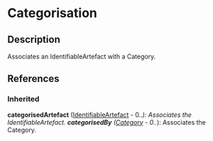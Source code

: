 
# Categorisation





## Description

Associates an IdentifiableArtefact with a Category.




## References

### Inherited

**categorisedArtefact** ([IdentifiableArtefact](../Base/IdentifiableArtefact.md) - 0..*): Associates the IdentifiableArtefact.
**categorisedBy** ([Category](Category.md) - 0..*): Associates the Category.



